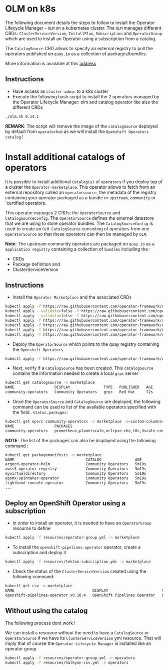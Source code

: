 # OLM on k8s

The following document details the steps to follow to install the Operator Lifecycle Manager - `OLM` on a kubernetes cluster. 
The `OLM` manages different CRDs: `ClusterServiceVersion`, `InstallPlan`, `Subscription` and `OperatorGroup` which are used
to install an Operator using a subscription from a catalog.

The `CatalogSource` CRD allows to specify an external registry to poll the operators published on `quay.io` as a collection of packages/bundles.

More information is available at this [address](https://github.com/operator-framework/community-operators/blob/master/docs/testing-operators.md#testing-operator-deployment-on-kubernetes)

## Instructions

- Have access as `cluster-admin` to a k8s cluster
- Execute the following bash script to install the 2 operators managed by the Operator Lifecycle Manager: olm and catalog operator like also the different CRDs
```bash
./olm.sh 0.14.1
```
**REMARK**: The script will remove the image of the `catalogSource` deployed by default from `operatorhub` as we will install the `Openshift Operators catalog` !

# Install additional catalogs of operators

It is possible to install additional `Catalog(s)` of `operators` if you deploy top of a cluster the `Operator-marketplace`. This operator allows to fetch from an external repository
called an `operatorsource`, the metadata of the registry containing your operator packaged as a bundle or `upstream`, `community` or `certified operators.

This operator manages 2 CRDs: the `OperatorSource` and `CatalogSourceConfig`. The `OperatorSource` defines the external datastore that we are using to store operator bundles.
The `CatalogSourceConfig` is used to create an `OLM CatalogSource` consisting of operators from one `OperatorSource` so that these operators can then be managed by `OLM`.

**Note**: The upstream community operators are packaged on `quay.io` as a `application registry` containing a collection of `bundles` including the :
- CRDs
- Package definition and 
- ClusterServiceVersion
  
## Instructions

- Install the `Operator Marketplace` and the associated CRDs
```bash
kubectl apply -f https://raw.githubusercontent.com/operator-framework/operator-marketplace/master/deploy/upstream/01_namespace.yaml
kubectl apply --validate=false -f https://raw.githubusercontent.com/operator-framework/operator-marketplace/master/deploy/upstream/02_catalogsourceconfig.crd.yaml
kubectl apply --validate=false -f https://raw.githubusercontent.com/operator-framework/operator-marketplace/master/deploy/upstream/03_operatorsource.crd.yaml
kubectl apply -f https://raw.githubusercontent.com/operator-framework/operator-marketplace/master/deploy/upstream/04_service_account.yaml
kubectl apply -f https://raw.githubusercontent.com/operator-framework/operator-marketplace/master/deploy/upstream/05_role.yaml
kubectl apply -f https://raw.githubusercontent.com/operator-framework/operator-marketplace/master/deploy/upstream/06_role_binding.yaml
kubectl apply -f https://raw.githubusercontent.com/operator-framework/operator-marketplace/master/deploy/upstream/08_operator.yaml
```

- Deploy the `OperatorSource` which points to the quay registry containing the `Openshift Operators`
```bash
kubectl apply -f https://raw.githubusercontent.com/operator-framework/operator-marketplace/master/deploy/examples/community.operatorsource.cr.yaml -n marketplace
```

- Next, verify if a `CatalogSource` has been created. This `catalogSource` contains the information needed to create a local `grpc` server 
```bash
kubectl get catalogsource -n marketplace        
NAME                  DISPLAY               TYPE   PUBLISHER   AGE
community-operators   Community Operators   grpc   Red Hat     72s
```

- Once the `OperatorSource` and `CatalogSource` are deployed, the following command can be used to list of the available operators specified with the field `.status.packages`:
```bash
kubectl get opsrc community-operators -n marketplace -o=custom-columns=NAME:.metadata.name,PACKAGES:.status.packages
NAME                  PACKAGES
community-operators   prometheus,planetscale,eclipse-che,t8c,3scale-community-operator,halkyon,submariner,keycloak-operator,api-operator,descheduler,spark-gcp,infinispan,opendatahub-operator,radanalytics-spark,argocd-operator-helm,myvirtualdirectory,openshift-pipelines-operator,kubeturbo,teiid,quay,ibm-spectrum-scale-csi-operator,special-resource-operator,postgresql,strimzi-kafka-operator,microcks,hazelcast-enterprise,kogito-operator,triggermesh,maistraoperator,lib-bucket-provisioner,ripsaw,esindex-operator,hawtio-operator,postgresql-operator-dev4devs-com,smartgateway-operator,resource-locker-operator,metering,opsmx-spinnaker-operator,knative-kafka-operator,composable-operator,etcd,cockroachdb,codeready-toolchain-operator,neuvector-community-operator,knative-eventing-operator,grafana-operator,kubefed,container-security-operator,multicloud-operators-subscription,apicast-community-operator,seldon-operator,open-liberty,akka-cluster-operator,iot-simulator,lightbend-console-operator,nexus-operator-hub,jenkins-operator,cert-utils-operator,syndesis,kiali,service-binding-operator,hyperfoil-bundle,must-gather-operator,twistlock,enmasse,jaeger,camel-k,node-problem-detector,knative-camel-operator,ibmcloud-operator,openebs,kubestone,traefikee-operator,aqua,spinnaker-operator,atlasmap-operator,apicurito,namespace-configuration-operator,federation,federatorai,microsegmentation-operator,awss3-operator-registry,event-streams-topic,ember-csi-operator
```
**NOTE**: The list of the packages can also be displayed using the following command : 
```bash
kubectl get packagemanifests -n marketplace
NAME                                CATALOG               AGE
argocd-operator-helm                Community Operators   5m19s
awss3-operator-registry             Community Operators   5m19s
myvirtualdirectory                  Community Operators   5m19s
opsmx-spinnaker-operator            Community Operators   5m19s
lightbend-console-operator          Community Operators   5m19s
...
```

## Deploy an OpenShift Operator using a subscription

- In order to install an operator, it is needed to have an `OperatorGroup` resource to define
```bash
kubectl apply -f resources/operator-group.yml -n marketplace
```

- To install the `openshift-pipelines-operator` operator, create a subscription and deploy it
```bash
kubectl apply -f resources/tekton-subscription.yml -n marketplace
```

- Check the status of the `ClusterServiceVersion` created using the following command:
```bash
kubectl get csv -n marketplace
NAME                                   DISPLAY                        VERSION   REPLACES   PHASE
openshift-pipelines-operator.v0.10.4   OpenShift Pipelines Operator   0.10.4               Installing
```

## Without using the catalog

The following process dont work !

We can install a resource without the need to have a `CatalogSource` or `OperatorSource` if we have its `ClusterServiceVersion` yml resource. That will imply that of course
the `Operator Lifecycle Manager` is installed like an operator group.

```bash
kubectl apply -f resources/operator-group.yml -n operators
kubectl apply -f resources/halkyon-csv.yml -n operators
```